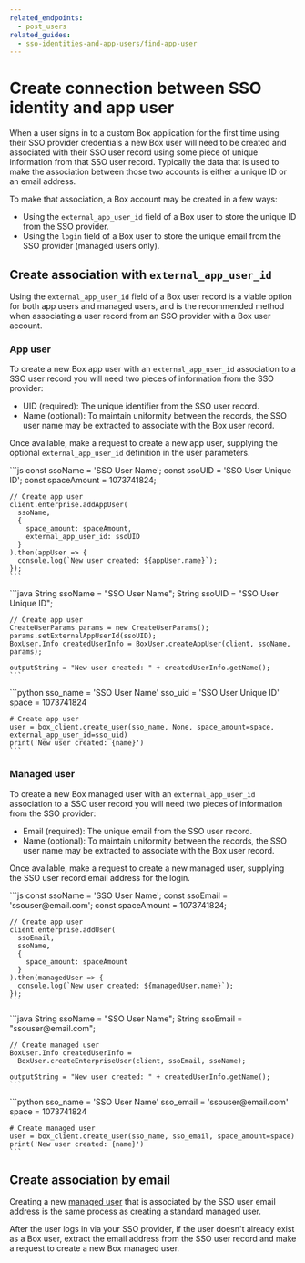 ```yaml
---
related_endpoints:
  - post_users
related_guides:
  - sso-identities-and-app-users/find-app-user
---
```


# Create connection between SSO identity and app user

When a user signs in to a custom Box application for the first time using their
SSO provider credentials a new Box user will need to be created and associated
with their SSO user record using some piece of unique information from that SSO
user record. Typically the data that is used to make the association between
those two accounts is either a unique ID or an email address.

To make that association, a Box account may be created in a few ways:

* Using the `external_app_user_id` field of a Box user to store the unique ID
 from the SSO provider.
* Using the `login` field of a Box user to store the unique email from the SSO
 provider (managed users only).

## Create association with `external_app_user_id`

Using the `external_app_user_id` field of a Box user record is a viable option
for both app users and managed users, and is the recommended method when
associating a user record from an SSO provider with a Box user account.

### App user

To create a new Box app user with an `external_app_user_id` association to a
SSO user record you will need two pieces of information from the SSO provider:

* UID (required): The unique identifier from the SSO user record.
* Name (optional): To maintain uniformity between the records, the SSO user
 name may be extracted to associate with the Box user record.

Once available, make a request to create a new app user, supplying the optional
`external_app_user_id` definition in the user parameters.

<Tabs>
  <Tab title='Node'>
    ```js
    const ssoName = 'SSO User Name';
    const ssoUID = 'SSO User Unique ID';
    const spaceAmount = 1073741824;
    
    // Create app user
    client.enterprise.addAppUser(
      ssoName,
      {
        space_amount: spaceAmount,
        external_app_user_id: ssoUID
      }
    ).then(appUser => {
      console.log(`New user created: ${appUser.name}`);
    });
    ```
  </Tab>
  <Tab title='Java'>
    ```java
    String ssoName = "SSO User Name";
    String ssoUID = "SSO User Unique ID";

    // Create app user
    CreateUserParams params = new CreateUserParams();
    params.setExternalAppUserId(ssoUID);
    BoxUser.Info createdUserInfo = BoxUser.createAppUser(client, ssoName, params);

    outputString = "New user created: " + createdUserInfo.getName();
    ```
  </Tab>
  <Tab title='Python'>
    ```python
    sso_name = 'SSO User Name'
    sso_uid = 'SSO User Unique ID'
    space = 1073741824

    # Create app user
    user = box_client.create_user(sso_name, None, space_amount=space, external_app_user_id=sso_uid)
    print('New user created: {name}')
    ```
  </Tab>
</Tabs>

### Managed user

To create a new Box managed user with an `external_app_user_id` association to
a SSO user record you will need two pieces of information from the SSO
provider:
  
* Email (required): The unique email from the SSO user record.
* Name (optional): To maintain uniformity between the records, the SSO user
 name may be extracted to associate with the Box user record.

Once available, make a request to create a new managed user, supplying the
SSO user record email address for the login.

<Tabs>
  <Tab title='Node'>
    ```js
    const ssoName = 'SSO User Name';
    const ssoEmail = 'ssouser@email.com';
    const spaceAmount = 1073741824;
    
    // Create app user
    client.enterprise.addUser(
      ssoEmail,
      ssoName,
      {
        space_amount: spaceAmount
      }
    ).then(managedUser => {
      console.log(`New user created: ${managedUser.name}`);
    });
    ```
  </Tab>
  <Tab title='Java'>
    ```java
    String ssoName = "SSO User Name";
    String ssoEmail = "ssouser@email.com";

    // Create managed user
    BoxUser.Info createdUserInfo = 
      BoxUser.createEnterpriseUser(client, ssoEmail, ssoName);

    outputString = "New user created: " + createdUserInfo.getName();
    ```
  </Tab>
  <Tab title='Python'>
    ```python
    sso_name = 'SSO User Name'
    sso_email = 'ssouser@email.com'
    space = 1073741824

    # Create managed user
    user = box_client.create_user(sso_name, sso_email, space_amount=space)
    print('New user created: {name}')
    ```
  </Tab>
</Tabs>

## Create association by email

Creating a new [managed user](g://getting-started/user-types/managed-users/)
that is associated by the SSO user email address is the same process as
creating a standard managed user. 

After the user logs in via your SSO provider, if the user doesn't already exist
as a Box user, extract the email address from the SSO user record and make a
request to create a new Box managed user.

<Samples id='post_users'></Samples>
